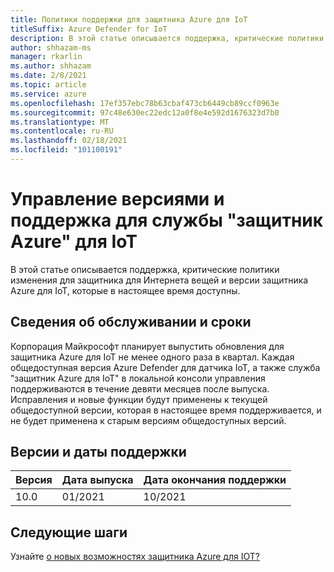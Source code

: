 ```yaml
---
title: Политики поддержки для защитника Azure для IoT
titleSuffix: Azure Defender for IoT
description: В этой статье описывается поддержка, критические политики изменения для защитника для Интернета вещей и версии защитника Azure для IoT, которые в настоящее время доступны.
author: shhazam-ms
manager: rkarlin
ms.author: shhazam
ms.date: 2/8/2021
ms.topic: article
ms.service: azure
ms.openlocfilehash: 17ef357ebc78b63cbaf473cb6449cb89ccf0963e
ms.sourcegitcommit: 97c48e630ec22edc12a0f8e4e592d1676323d7b0
ms.translationtype: MT
ms.contentlocale: ru-RU
ms.lasthandoff: 02/18/2021
ms.locfileid: "101100191"
---
```

# <a name="versioning-and-support-for-azure-defender-for-iot"></a>Управление версиями и поддержка для службы "защитник Azure" для IoT 

В этой статье описывается поддержка, критические политики изменения для защитника для Интернета вещей и версии защитника Azure для IoT, которые в настоящее время доступны. 

## <a name="servicing-information-and-timelines"></a>Сведения об обслуживании и сроки 

Корпорация Майкрософт планирует выпустить обновления для защитника Azure для IoT не менее одного раза в квартал. Каждая общедоступная версия Azure Defender для датчика IoT, а также служба "защитник Azure для IoT" в локальной консоли управления поддерживаются в течение девяти месяцев после выпуска. Исправления и новые функции будут применены к текущей общедоступной версии, которая в настоящее время поддерживается, и не будет применена к старым версиям общедоступных версий.

## <a name="versions-and-support-dates"></a>Версии и даты поддержки

| Версия | Дата выпуска | Дата окончания поддержки |
|--|--|--|
| 10.0 | 01/2021 | 10/2021 |

## <a name="next-steps"></a>Следующие шаги

Узнайте [о новых возможностях защитника Azure для IOT?](release-notes.md)
